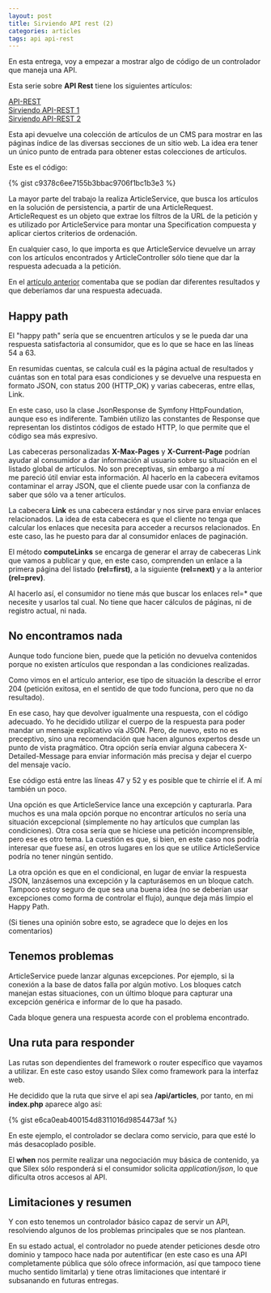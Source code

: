 ```yaml
---
layout: post
title: Sirviendo API rest (2)
categories: articles
tags: api api-rest
---
```


En esta entrega, voy a empezar a mostrar algo de código de un controlador que maneja una API.

Esta serie sobre **API Rest** tiene los siguientes artículos:

[API-REST](/2017-05-09-api-rest.md)  
[Sirviendo API-REST 1](/2017-05-14-sirviendo-api-rest-1.md)  
[Sirviendo API-REST 2](/2017-05-24-sirviendo-api-rest-2.md)

Esta api devuelve una colección de artículos de un CMS para mostrar en las páginas índice de las diversas secciones de un sitio web. La idea era tener un único punto de entrada para obtener estas colecciones de artículos.

Este es el código:

{% gist c9378c6ee7155b3bbac9706f1bc1b3e3 %}

La mayor parte del trabajo la realiza ArticleService, que busca los artículos en la solución de persistencia, a partir de una ArticleRequest. ArticleRequest es un objeto que extrae los filtros de la URL de la petición y es utilizado por ArticleService para montar una Specification compuesta y aplicar ciertos criterios de ordenación.

En cualquier caso, lo que importa es que ArticleService devuelve un array con los artículos encontrados y ArticleController sólo tiene que dar la respuesta adecuada a la petición.

En el [artículo anterior](/sirviendo-api-rest-1) comentaba que se podían dar diferentes resultados y que deberíamos dar una respuesta adecuada.

## Happy path

El "happy path" sería que se encuentren artículos y se le pueda dar una respuesta satisfactoria al consumidor, que es lo que se hace en las líneas 54 a 63.

En resumidas cuentas, se calcula cuál es la página actual de resultados y cuántas son en total para esas condiciones y se devuelve una respuesta en formato JSON, con status 200 (HTTP_OK) y varias cabeceras, entre ellas, Link.

En este caso, uso la clase JsonResponse de Symfony HttpFoundation, aunque eso es indiferente. También utilizo las constantes de Response que representan los distintos códigos de estado HTTP, lo que permite que el código sea más expresivo.

Las cabeceras personalizadas **X-Max-Pages** y **X-Current-Page** podrían ayudar al consumidor a dar información al usuario sobre su situación en el listado global de artículos. No son preceptivas, sin embargo a mí me pareció útil enviar esta información. Al hacerlo en la cabecera evitamos contaminar el array JSON, que el cliente puede usar con la confianza de saber que sólo va a tener artículos.

La cabecera **Link** es una cabecera estándar y nos sirve para enviar enlaces relacionados. La idea de esta cabecera es que el cliente no tenga que calcular los enlaces que necesita para acceder a recursos relacionados. En este caso, las he puesto para dar al consumidor enlaces de paginación.

El método **computeLinks** se encarga de generar el array de cabeceras Link que vamos a publicar y que, en este caso, comprenden un enlace a la primera página del listado **(rel=first)**, a la siguiente **(rel=next)** y a la anterior **(rel=prev)**.

Al hacerlo así, el consumidor no tiene más que buscar los enlaces rel=* que necesite y usarlos tal cual. No tiene que hacer cálculos de páginas, ni de registro actual, ni nada.

## No encontramos nada

Aunque todo funcione bien, puede que la petición no devuelva contenidos porque no existen artículos que respondan a las condiciones realizadas.

Como vimos en el artículo anterior, ese tipo de situación la describe el error 204 (petición exitosa, en el sentido de que todo funciona, pero que no da resultado).

En ese caso, hay que devolver igualmente una respuesta, con el código adecuado. Yo he decidido utilizar el cuerpo de la respuesta para poder mandar un mensaje explicativo vía JSON. Pero, de nuevo, esto no es preceptivo, sino una recomendación que hacen algunos expertos desde un punto de vista pragmático. Otra opción sería enviar alguna cabecera X-Detailed-Message para enviar información más precisa y dejar el cuerpo del mensaje vacío.

Ese código está entre las líneas 47 y 52 y es posible que te chirríe el if. A mí también un poco.

Una opción es que ArticleService lance una excepción y capturarla. Para muchos es una mala opción porque no encontrar artículos no sería una situación excepcional (simplemente no hay artículos que cumplan las condiciones). Otra cosa sería que se hiciese una petición incomprensible, pero ese es otro tema. La cuestión es que, si bien, en este caso nos podría interesar que fuese así, en otros lugares en los que se utilice ArticleService podría no tener ningún sentido.

La otra opción es que en el condicional, en lugar de enviar la respuesta JSON, lanzásemos una excepción y la capturásemos en un bloque catch. Tampoco estoy seguro de que sea una buena idea (no se deberían usar excepciones como forma de controlar el flujo), aunque deja más limpio el Happy Path.

(Si tienes una opinión sobre esto, se agradece que lo dejes en los comentarios)

## Tenemos problemas

ArticleService puede lanzar algunas excepciones. Por ejemplo, si la conexión a la base de datos falla por algún motivo. Los bloques catch manejan estas situaciones, con un último bloque para capturar una excepción genérica e informar de lo que ha pasado.

Cada bloque genera una respuesta acorde con el problema encontrado.

## Una ruta para responder

Las rutas son dependientes del framework o router específico que vayamos a utilizar. En este caso estoy usando Silex como framework para la interfaz web.

He decidido que la ruta que sirve el api sea **/api/articles**, por tanto, en mi **index.php** aparece algo así:

{% gist e6ca0eab400154d8311016d9854473af %}

En este ejemplo, el controlador se declara como servicio, para que esté lo más desacoplado posible.

El **when** nos permite realizar una negociación muy básica de contenido, ya que Silex sólo responderá si el consumidor solicita _application/json_, lo que dificulta otros accesos al API.

## Limitaciones y resumen

Y con esto tenemos un controlador básico capaz de servir un API, resolviendo algunos de los problemas principales que se nos plantean.

En su estado actual, el controlador no puede atender peticiones desde otro dominio y tampoco hace nada por autentificar (en este caso es una API completamente pública que sólo ofrece información, así que tampoco tiene mucho sentido limitarla) y tiene otras limitaciones que intentaré ir subsanando en futuras entregas.
